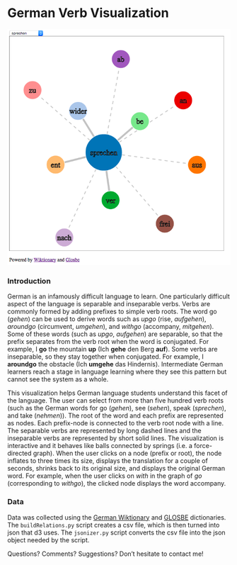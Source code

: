 # German Verb Visualization

![German Verb Visualization Screen Shot](vizViz.png)

### Introduction
German is an infamously difficult language to learn. One particularly difficult aspect of the language is separable and inseparable verbs. Verbs are commonly formed by adding prefixes to simple verb roots. The word go (*gehen*) can be used to derive words such as *upgo* (rise, *aufgehen*), *aroundgo* (circumvent, *umgehen*), and *withgo* (accompany, *mitgehen*). Some of these words (such as *upgo*, *aufgehen*) are separable, so that the prefix separates from the verb root when the word is conjugated. For example, I **go** the mountain **up** (Ich **gehe** den Berg **auf**). Some verbs are inseparable, so they stay together when conjugated. For example, I **aroundgo** the obstacle (Ich **umgehe** das Hindernis). Intermediate German learners reach a stage in language learning where they see this pattern but cannot see the system as a whole.


This visualization helps German language students understand this facet of the language. The user can select from more than five hundred verb roots (such as the German words for go (*gehen*), see (*sehen*), speak (*sprechen*), and take (*nehmen*)). The root of the word and each prefix are represented as nodes. Each prefix-node is connected to the verb root node with a line. The separable verbs are represented by long dashed lines and the inseparable verbs are represented by short solid lines. The visualization is interactive and it behaves like balls connected by springs (i.e. a force-directed graph). When the user clicks on a node (prefix or root), the node inflates to three times its size, displays the translation for a couple of seconds, shrinks back to its original size, and displays the original German word. For example, when the user clicks on *with* in the graph of *go* (corresponding to *withgo*), the clicked node displays the word accompany.


### Data
Data was collected using the [German Wiktionary](https://de.wiktionary.org/wiki/Wiktionary:Hauptseite) and [GLOSBE](https://en.glosbe.com/) dictionaries. The `buildRelations.py` script creates a csv file, which is then turned into json that d3 uses. The `jsonizer.py` script converts the csv file into the json object needed by the script. 

Questions? Comments? Suggestions? Don’t hesitate to contact me!